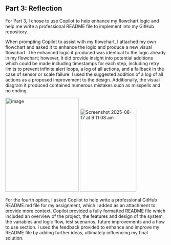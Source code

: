 ## Part 3: Reflection
For Part 3, I chose to use Copilot to help enhance my flowchart logic and help me write a professional README file to implement into my GitHub repository. 

When prompting Copilot to assist with my flowchart, I attached my own flowchart and asked it to enhance the logic and produce a new visual flowchart. The enhanced logic it produced was identical to the logic already in my flowchart; however, it did provide insight into potential additions which could be made including timestamps for each step, including retry limits to prevent infinite alert loops, a log of all actions, and a fallback in the case of sensor or scale failure. I used the suggested addition of a log of all actions as a proposed improvement to the design. Additionally, the visual diagram it produced contained numerous mistakes such as misspells and no ending.

<img width="229" height="293" alt="image" src="https://github.com/user-attachments/assets/15c5638d-81c1-4308-8d8b-5fc420287c94" />
<img width="176" height="259" alt="Screenshot 2025-08-17 at 9 11 08 am" src="https://github.com/user-attachments/assets/cdefee22-b8bc-418a-a4e6-2ed56dedbe0a" />

For the fourth option, I asked Copilot to help write a professional GitHub README.md file for my assignment, which I added as an attachment to provide more context. Copilot provided a fully formatted README file which included an overview of the project, the features and design of the system, the variables and logic flow, test scenarios, future improvements and a how to use section. I used the feedback provided to enhance and improve my README file by adding further ideas, ultimately influencing my final solution.
